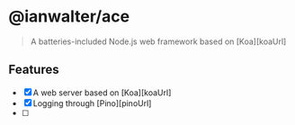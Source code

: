 # @ianwalter/ace
> A batteries-included Node.js web framework based on [Koa][koaUrl]

## Features

- [x] A web server based on [Koa][koaUrl]
- [x] Logging through [Pino][pinoUrl]
- [ ]
